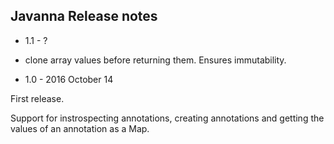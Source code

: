 ## Javanna Release notes

* 1.1 - ?

- clone array values before returning them. Ensures immutability.

* 1.0 - 2016 October 14

First release.

Support for instrospecting annotations, creating annotations and getting the values of an annotation as a Map.